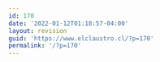```yaml
---
id: 170
date: '2022-01-12T01:18:57-04:00'
layout: revision
guid: 'https://www.elclaustro.cl/?p=170'
permalink: '/?p=170'
---
```


